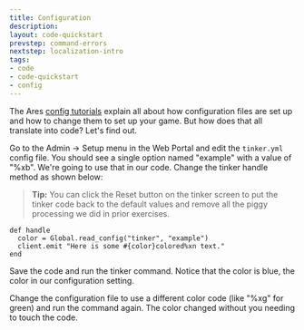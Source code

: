 ```yaml
---
title: Configuration
description:
layout: code-quickstart
prevstep: command-errors
nextstep: localization-intro
tags: 
- code
- code-quickstart
- config
---
```


The Ares [config tutorials](/tutorials/config) explain all about how configuration files are set up and how to change them to set up your game.  But how does that all translate into code?  Let's find out.

Go to the Admin -> Setup menu in the Web Portal and edit the `tinker.yml` config file.  You should see a single option named "example" with a value of "%xb".   We're going to use that in our code.  Change the tinker handle method as shown below:

> <i class="fa fa-info-circle"></i> **Tip:** You can click the Reset button on the tinker screen to put the tinker code back to the default values and remove all the piggy processing we did in prior exercises.

    def handle
      color = Global.read_config("tinker", "example")
      client.emit "Here is some #{color}colored%xn text."
    end

Save the code and run the tinker command.  Notice that the color is blue, the color in our configuration setting.

Change the configuration file to use a different color code (like "%xg" for green) and run the command again.  The color changed without you needing to touch the code.